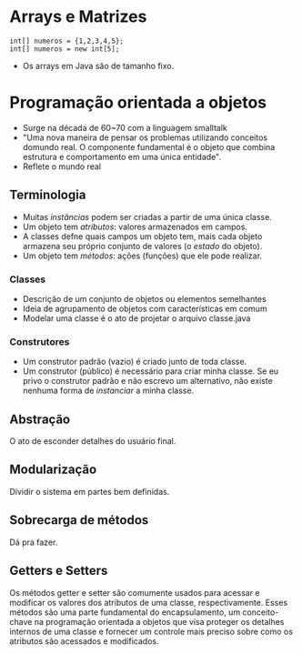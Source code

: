 # Arrays e Matrizes

````
int[] numeros = {1,2,3,4,5};
int[] numeros = new int[5];
````
- Os arrays em Java são de tamanho fixo.

# Programação orientada a objetos

- Surge na década de 60~70 com a linguagem smalltalk
- "Uma nova maneira de pensar os problemas utilizando conceitos domundo real. O componente fundamental é o objeto que combina estrutura e comportamento em uma única entidade".
- Reflete o mundo real

## Terminologia

- Muitas *instâncias* podem ser criadas a partir de uma única classe.
- Um objeto tem *atributos*: valores armazenados em campos.
- A classes defne quais campos um objeto tem, mais cada objeto armazena seu próprio conjunto de valores (o *estado* do objeto).
- Um objeto tem *métodos*: ações (funções) que ele pode realizar.

### Classes

- Descrição de um conjunto de objetos ou elementos semelhantes
- Ideia de agrupamento de objetos com características em comum
- Modelar uma classe é o ato de projetar o arquivo classe.java

### Construtores

- Um construtor padrão (vazio) é criado junto de toda classe.
- Um construtor (público) é necessário para criar minha classe. Se eu privo o construtor padrão e não escrevo um alternativo, não existe nenhuma forma de *instanciar* a minha classe.

## Abstração

O ato de esconder detalhes do usuário final.

## Modularização

Dividir o sistema em partes bem definidas.

## Sobrecarga de métodos

Dá pra fazer. 

## Getters e Setters

Os métodos getter e setter são comumente usados para acessar e modificar os valores dos atributos de uma classe, respectivamente. Esses métodos são uma parte fundamental do encapsulamento, um conceito-chave na programação orientada a objetos que visa proteger os detalhes internos de uma classe e fornecer um controle mais preciso sobre como os atributos são acessados e modificados.


